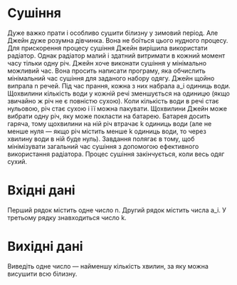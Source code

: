 # Сушіння

Дуже важко прати і особливо сушити білизну у зимовий період. Але Джейн дуже розумна дівчинка. Вона не боїться цього нудного процесу. Для прискорення процесу сушіння Джейн вирішила використати радіатор. Однак радіатор малий і здатний витримати в кожний момент часу тільки одну річ.
Джейн хоче виконати сушіння у мінімально можливий час. Вона просить написати програму, яка обчислить мінімальний час сушіння для заданого набору одягу.
Джейн щойно випрала n речей. Під час прання, кожна з них набрала a_i одиниць води. Щохвилини кількість води у кожній речі зменшується на одиницю (якщо звичайно ж річ не є повністю сухою). Коли кількість води в речі стає нульовою, річ стає сухою і її можна пакувати.
Щохвилини Джейн може вибрати одну річ, яку може покласти на батарею. Батарея досить гаряча, тому щохвилини на ній річ втрачає k одиниць води (але не менше нуля — якщо річ містить менше k одиниць води, то через хвилину води в ній буде нуль).
Завдання полягає в тому, щоб мінімізувати загальний час сушіння з допомогою ефективного використання радіатора. Процес сушіння закінчується, коли весь одяг сухий.

# Вхідні дані
Перший рядок містить одне число n. Другий рядок містить числа a_i. У третьому рядку знaвходиться число k.

# Вихідні дані
Виведіть одне число — найменшу кількість хвилин, за яку можна висушити всю білизну.

